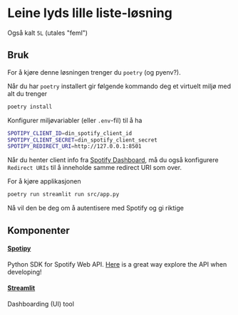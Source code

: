 # Leine lyds lille liste-løsning
Også kalt `5L` (utales "feml")

## Bruk
For å kjøre denne løsningen trenger du `poetry` (og pyenv?).

Når du har `poetry` installert gir følgende kommando deg et virtuelt miljø med alt du trenger
```sh
poetry install
```

Konfigurer miljøvariabler (eller `.env`-fil) til å ha
```sh
SPOTIPY_CLIENT_ID=din_spotify_client_id
SPOTIPY_CLIENT_SECRET=din_spotify_client_secret
SPOTIPY_REDIRECT_URI=http://127.0.0.1:8501
```

Når du henter client info fra [Spotify Dashboard](https://developer.spotify.com/dashboard/), må du også konfigurere `Redirect URIs` til å inneholde samme redirect URI som over.

For å kjøre applikasjonen
```sh
poetry run streamlit run src/app.py
```

Nå vil den be deg om å autentisere med Spotify og gi riktige

## Komponenter
#### [Spotipy](https://spotipy.readthedocs.io/en/2.19.0/)
Python SDK for Spotify Web API. [Here](https://developer.spotify.com/console/) is a great way explore the API when developing!

#### [Streamlit](https://docs.streamlit.io/library/get-started)
Dashboarding (UI) tool

